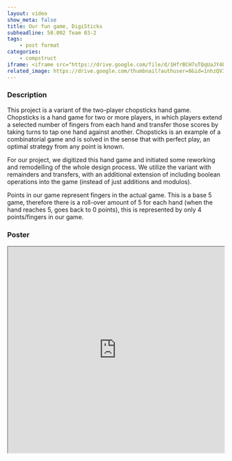 ```yaml
---
layout: video
show_meta: false
title: Our fun game, DigiSticks
subheadline: 50.002 Team 03-2
tags:
    - post format
categories:
    - compstruct
iframe: <iframe src="https://drive.google.com/file/d/1HfrBCH7uTQqUaJY4EPn9_1SWUCAq7Ymk/preview" width="100%" height="480"></iframe>
related_image: https://drive.google.com/thumbnail?authuser=0&id=1nhzQV31dQ_X68X3JjRX7OZbnvq0kmyDY&sz=w300-h300-p-k-nu-iv1
---
```


  

### Description

This project is a variant of the two-player chopsticks hand game. Chopsticks is a hand game for two or more players, in which players extend a selected number of fingers from each hand and transfer those scores by taking turns to tap one hand against another. Chopsticks is an example of a combinatorial game and is solved in the sense that with perfect play, an optimal strategy from any point is known.

For our project, we digitized this hand game and initiated some reworking and remodelling of the whole design process. We utilize the variant with remainders and transfers, with an additional extension of including boolean operations into the game (instead of just additions and modulos).

Points in our game represent fingers in the actual game. This is a base 5 game, therefore there is a roll-over amount of 5 for each hand (when the hand reaches 5, goes back to 0 points), this is represented by only 4 points/fingers in our game.

### Poster

<iframe src="https://drive.google.com/file/d/1nhzQV31dQ_X68X3JjRX7OZbnvq0kmyDY/preview" width="100%" height="480"></iframe>
